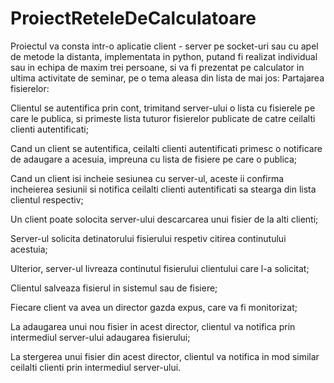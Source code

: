 # ProiectReteleDeCalculatoare

Proiectul va consta intr-o aplicatie client - server pe socket-uri sau cu apel de metode la distanta, implementata in python, putand fi realizat individual sau in echipa de maxim trei persoane, si va fi prezentat pe calculator in ultima activitate de seminar, pe o tema aleasa din lista de mai jos:
Partajarea fisierelor:

Clientul se autentifica prin cont, trimitand server-ului o lista cu fisierele pe care le publica, si primeste lista tuturor fisierelor publicate de catre ceilalti clienti autentificati;

Cand un client se autentifica, ceilalti clienti autentificati primesc o notificare de adaugare a acesuia, impreuna cu lista de fisiere pe care o publica;

Cand un client isi incheie sesiunea cu server-ul, aceste ii confirma incheierea sesiunii si notifica ceilalti clienti autentificati sa stearga din lista clientul respectiv;

Un client poate solocita server-ului descarcarea unui fisier de la alti clienti;

Server-ul solicita detinatorului fisierului respetiv citirea continutului acestuia;

Ulterior, server-ul livreaza continutul fisierului clientului care l-a solicitat;

Clientul salveaza fisierul in sistemul sau de fisiere;

Fiecare client va avea un director gazda expus, care va fi monitorizat;

La adaugarea unui nou fisier in acest director, clientul va notifica prin intermediul server-ului adaugarea fisierului;

La stergerea unui fisier din acest director, clientul va notifica in mod similar ceilalti clienti prin intermediul server-ului.
